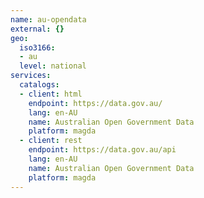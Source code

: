 ```yaml
---
name: au-opendata
external: {}
geo:
  iso3166:
  - au
  level: national
services:
  catalogs:
  - client: html
    endpoint: https://data.gov.au/
    lang: en-AU
    name: Australian Open Government Data
    platform: magda
  - client: rest
    endpoint: https://data.gov.au/api
    lang: en-AU
    name: Australian Open Government Data
    platform: magda
---
```


